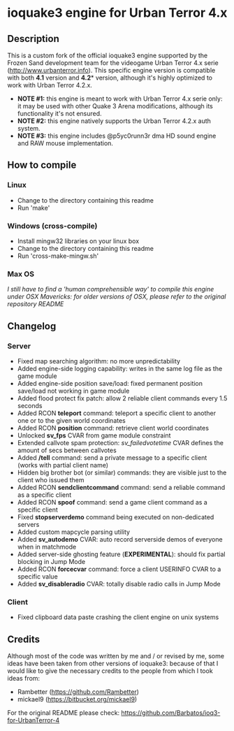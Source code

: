 ioquake3 engine for Urban Terror 4.x
====================================

## Description

This is a custom fork of the official ioquake3 engine supported by the Frozen Sand development team for the 
videogame Urban Terror 4.x serie (http://www.urbanterror.info). This specific engine version is compatible with 
both **4.1** version and **4.2*** version, although it's highly optimized to work with Urban Terror 4.2.x.
* **NOTE #1:** this engine is meant to work with Urban Terror 4.x serie only: it may be used with other Quake 3 Arena modifications, although its functionality it's not ensured.
* **NOTE #2:** this engine natively supports the Urban Terror 4.2.x auth system.<br />
* **NOTE #3:** this engine includes @p5yc0runn3r dma HD sound engine and RAW mouse implementation.

## How to compile

### Linux

* Change to the directory containing this readme
* Run 'make'

### Windows (cross-compile)

* Install mingw32 libraries on your linux box
* Change to the directory containing this readme
* Run 'cross-make-mingw.sh'

### Max OS

*I still have to find a 'human comprehensible way' to compile this engine under OSX Mavericks: for older versions of OSX, please refer to the original repository README*

## Changelog

### Server

* Fixed map searching algorithm: no more unpredictability
* Added engine-side logging capability: writes in the same log file as the game module
* Added engine-side position save/load: fixed permanent position save/load not working in game module
* Added flood protect fix patch: allow 2 reliable client commands every 1.5 seconds
* Added RCON **teleport** command: teleport a specific client to another one or to the given world coordinates
* Added RCON **position** command: retrieve client world coordinates
* Unlocked **sv_fps** CVAR from game module constraint
* Extended callvote spam protection: *sv_failedvotetime* CVAR defines the amount of secs between callvotes
* Added **/tell** command: send a private message to a specific client (works with partial client name)
* Hidden big brother bot (or similar) commands: they are visible just to the client who issued them
* Added RCON **sendclientcommand** command: send a reliable command as a specific client
* Added RCON **spoof** command: send a game client command as a specific client
* Fixed **stopserverdemo** command being executed on non-dedicated servers
* Added custom mapcycle parsing utility
* Added **sv_autodemo** CVAR: auto record serverside demos of everyone when in matchmode
* Added server-side ghosting feature (**EXPERIMENTAL**): should fix partial blocking in Jump Mode
* Added RCON **forcecvar** command: force a client USERINFO CVAR to a specific value
* Added **sv_disableradio** CVAR: totally disable radio calls in Jump Mode

### Client

* Fixed clipboard data paste crashing the client engine on unix systems

## Credits

Although most of the code was written by me and / or revised by me, some ideas have been taken from other 
versions  of ioquake3: because of that I would like to give the necessary credits to the people from which 
I took ideas from:

* Rambetter (https://github.com/Rambetter)
* mickael9 (https://bitbucket.org/mickael9)

For the original README please check: https://github.com/Barbatos/ioq3-for-UrbanTerror-4